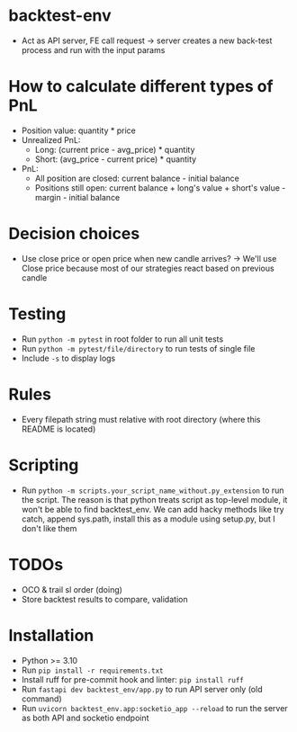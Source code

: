# backtest-env
- Act as API server, FE call request -> server creates a new back-test process and run with the input params

# How to calculate different types of PnL
- Position value: quantity * price
- Unrealized PnL:
  - Long: (current price - avg_price) * quantity
  - Short: (avg_price - current price) * quantity
- PnL:
  - All position are closed: current balance - initial balance
  - Positions still open: current balance + long's value + short's value - margin - initial balance

# Decision choices
- Use close price or open price when new candle arrives?
  -> We'll use Close price because most of our strategies react based on previous candle

# Testing
- Run `python -m pytest` in root folder to run all unit tests
- Run `python -m pytest/file/directory` to run tests of single file
- Include `-s` to display logs

# Rules
- Every filepath string must relative with root directory (where this README is located)

# Scripting
- Run `python -m scripts.your_script_name_without.py_extension` to run the script.
The reason is that python treats script as top-level module, it won't be able to find backtest_env.
We can add hacky methods like try catch, append sys.path, install this as a module using setup.py, but I don't like them

# TODOs
- OCO & trail sl order (doing)
- Store backtest results to compare, validation

# Installation
- Python >= 3.10
- Run `pip install -r requirements.txt`
- Install ruff for pre-commit hook and linter: `pip install ruff`
- Run `fastapi dev backtest_env/app.py` to run API server only (old command)
- Run `uvicorn backtest_env.app:socketio_app --reload` to run the server as both API and socketio endpoint